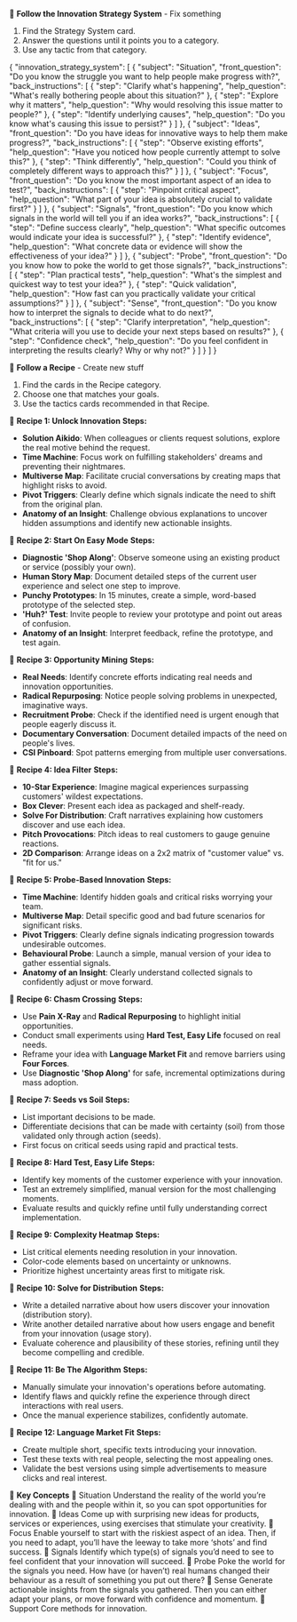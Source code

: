 📌 **Follow the Innovation Strategy System** - Fix something

1. Find the Strategy System card.
2. Answer the questions until it points you to a category.
3. Use any tactic from that category.

{
"innovation_strategy_system": [
{
"subject": "Situation",
"front_question": "Do you know the struggle you want to help people make progress with?",
"back_instructions": [
{
"step": "Clarify what's happening",
"help_question": "What's really bothering people about this situation?"
},
{
"step": "Explore why it matters",
"help_question": "Why would resolving this issue matter to people?"
},
{
"step": "Identify underlying causes",
"help_question": "Do you know what's causing this issue to persist?"
}
]
},
{
"subject": "Ideas",
"front_question": "Do you have ideas for innovative ways to help them make progress?",
"back_instructions": [
{
"step": "Observe existing efforts",
"help_question": "Have you noticed how people currently attempt to solve this?"
},
{
"step": "Think differently",
"help_question": "Could you think of completely different ways to approach this?"
}
]
},
{
"subject": "Focus",
"front_question": "Do you know the most important aspect of an idea to test?",
"back_instructions": [
{
"step": "Pinpoint critical aspect",
"help_question": "What part of your idea is absolutely crucial to validate first?"
}
]
},
{
"subject": "Signals",
"front_question": "Do you know which signals in the world will tell you if an idea works?",
"back_instructions": [
{
"step": "Define success clearly",
"help_question": "What specific outcomes would indicate your idea is successful?"
},
{
"step": "Identify evidence",
"help_question": "What concrete data or evidence will show the effectiveness of your idea?"
}
]
},
{
"subject": "Probe",
"front_question": "Do you know how to poke the world to get those signals?",
"back_instructions": [
{
"step": "Plan practical tests",
"help_question": "What's the simplest and quickest way to test your idea?"
},
{
"step": "Quick validation",
"help_question": "How fast can you practically validate your critical assumptions?"
}
]
},
{
"subject": "Sense",
"front_question": "Do you know how to interpret the signals to decide what to do next?",
"back_instructions": [
{
"step": "Clarify interpretation",
"help_question": "What criteria will you use to decide your next steps based on results?"
},
{
"step": "Confidence check",
"help_question": "Do you feel confident in interpreting the results clearly? Why or why not?"
}
]
}
]
}

📌 **Follow a Recipe** - Create new stuff

1. Find the cards in the Recipe category.
2. Choose one that matches your goals.
3. Use the tactics cards recommended in that Recipe.

📌 **Recipe 1: Unlock Innovation**
**Steps:**

- **Solution Aikido**: When colleagues or clients request solutions, explore the real motive behind the request.
- **Time Machine**: Focus work on fulfilling stakeholders' dreams and preventing their nightmares.
- **Multiverse Map**: Facilitate crucial conversations by creating maps that highlight risks to avoid.
- **Pivot Triggers**: Clearly define which signals indicate the need to shift from the original plan.
- **Anatomy of an Insight**: Challenge obvious explanations to uncover hidden assumptions and identify new actionable insights.

📌 **Recipe 2: Start On Easy Mode**
**Steps:**

- **Diagnostic 'Shop Along'**: Observe someone using an existing product or service (possibly your own).
- **Human Story Map**: Document detailed steps of the current user experience and select one step to improve.
- **Punchy Prototypes**: In 15 minutes, create a simple, word-based prototype of the selected step.
- **'Huh?' Test**: Invite people to review your prototype and point out areas of confusion.
- **Anatomy of an Insight**: Interpret feedback, refine the prototype, and test again.

📌 **Recipe 3: Opportunity Mining**
**Steps:**

- **Real Needs**: Identify concrete efforts indicating real needs and innovation opportunities.
- **Radical Repurposing**: Notice people solving problems in unexpected, imaginative ways.
- **Recruitment Probe**: Check if the identified need is urgent enough that people eagerly discuss it.
- **Documentary Conversation**: Document detailed impacts of the need on people's lives.
- **CSI Pinboard**: Spot patterns emerging from multiple user conversations.

📌 **Recipe 4: Idea Filter**
**Steps:**

- **10-Star Experience**: Imagine magical experiences surpassing customers' wildest expectations.
- **Box Clever**: Present each idea as packaged and shelf-ready.
- **Solve For Distribution**: Craft narratives explaining how customers discover and use each idea.
- **Pitch Provocations**: Pitch ideas to real customers to gauge genuine reactions.
- **2D Comparison**: Arrange ideas on a 2x2 matrix of "customer value" vs. "fit for us."

📌 **Recipe 5: Probe-Based Innovation**
**Steps:**

- **Time Machine**: Identify hidden goals and critical risks worrying your team.
- **Multiverse Map**: Detail specific good and bad future scenarios for significant risks.
- **Pivot Triggers**: Clearly define signals indicating progression towards undesirable outcomes.
- **Behavioural Probe**: Launch a simple, manual version of your idea to gather essential signals.
- **Anatomy of an Insight**: Clearly understand collected signals to confidently adjust or move forward.

📌 **Recipe 6: Chasm Crossing**
**Steps:**

- Use **Pain X-Ray** and **Radical Repurposing** to highlight initial opportunities.
- Conduct small experiments using **Hard Test, Easy Life** focused on real needs.
- Reframe your idea with **Language Market Fit** and remove barriers using **Four Forces**.
- Use **Diagnostic 'Shop Along'** for safe, incremental optimizations during mass adoption.

📌 **Recipe 7: Seeds vs Soil**
**Steps:**

- List important decisions to be made.
- Differentiate decisions that can be made with certainty (soil) from those validated only through action (seeds).
- First focus on critical seeds using rapid and practical tests.

📌 **Recipe 8: Hard Test, Easy Life**
**Steps:**

- Identify key moments of the customer experience with your innovation.
- Test an extremely simplified, manual version for the most challenging moments.
- Evaluate results and quickly refine until fully understanding correct implementation.

📌 **Recipe 9: Complexity Heatmap**
**Steps:**

- List critical elements needing resolution in your innovation.
- Color-code elements based on uncertainty or unknowns.
- Prioritize highest uncertainty areas first to mitigate risk.

📌 **Recipe 10: Solve for Distribution**
**Steps:**

- Write a detailed narrative about how users discover your innovation (distribution story).
- Write another detailed narrative about how users engage and benefit from your innovation (usage story).
- Evaluate coherence and plausibility of these stories, refining until they become compelling and credible.

📌 **Recipe 11: Be The Algorithm**
**Steps:**

- Manually simulate your innovation's operations before automating.
- Identify flaws and quickly refine the experience through direct interactions with real users.
- Once the manual experience stabilizes, confidently automate.

📌 **Recipe 12: Language Market Fit**
**Steps:**

- Create multiple short, specific texts introducing your innovation.
- Test these texts with real people, selecting the most appealing ones.
- Validate the best versions using simple advertisements to measure clicks and real interest.

📌 **Key Concepts**
 Situation
Understand the reality of the world you’re dealing
with and the people within it, so you can spot
opportunities for innovation.
 Ideas
Come up with surprising new ideas for products,
services or experiences, using exercises that
stimulate your creativity.
 Focus
Enable yourself to start with the riskiest aspect of
an idea. Then, if you need to adapt, you’ll have the
leeway to take more ‘shots’ and find success.
 Signals
Identify which type(s) of signals you’d need to see
to feel confident that your innovation will succeed.
 Probe
Poke the world for the signals you need. How have
(or haven’t) real humans changed their behaviour as
a result of something you put out there?
 Sense
Generate actionable insights from the signals you
gathered. Then you can either adapt your plans, or
move forward with confidence and momentum.
 Support
Core methods for innovation.
